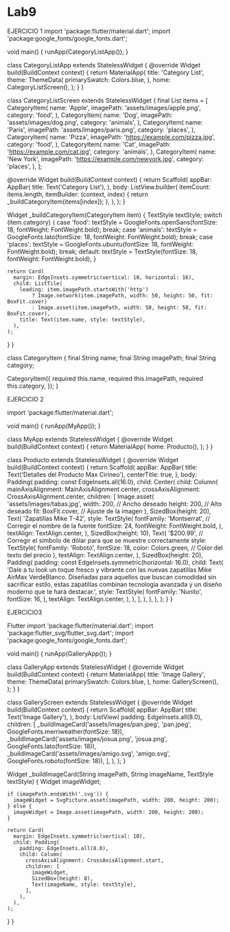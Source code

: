 # Lab9


EJERCICIO 1
import 'package:flutter/material.dart';
import 'package:google_fonts/google_fonts.dart';

void main() {
  runApp(CategoryListApp());
}

class CategoryListApp extends StatelessWidget {
  @override
  Widget build(BuildContext context) {
    return MaterialApp(
      title: 'Category List',
      theme: ThemeData(
        primarySwatch: Colors.blue,
      ),
      home: CategoryListScreen(),
    );
  }
}

class CategoryListScreen extends StatelessWidget {
  final List<CategoryItem> items = [
    CategoryItem(
      name: 'Apple',
      imagePath: 'assets/images/apple.png',
      category: 'food',
    ),
    CategoryItem(
      name: 'Dog',
      imagePath: 'assets/images/dog.png',
      category: 'animals',
    ),
    CategoryItem(
      name: 'Paris',
      imagePath: 'assets/images/paris.png',
      category: 'places',
    ),
    CategoryItem(
      name: 'Pizza',
      imagePath: 'https://example.com/pizza.jpg',
      category: 'food',
    ),
    CategoryItem(
      name: 'Cat',
      imagePath: 'https://example.com/cat.jpg',
      category: 'animals',
    ),
    CategoryItem(
      name: 'New York',
      imagePath: 'https://example.com/newyork.jpg',
      category: 'places',
    ),
  ];

  @override
  Widget build(BuildContext context) {
    return Scaffold(
      appBar: AppBar(
        title: Text('Category List'),
      ),
      body: ListView.builder(
        itemCount: items.length,
        itemBuilder: (context, index) {
          return _buildCategoryItem(items[index]);
        },
      ),
    );
  }

  Widget _buildCategoryItem(CategoryItem item) {
    TextStyle textStyle;
    switch (item.category) {
      case 'food':
        textStyle = GoogleFonts.openSans(fontSize: 18, fontWeight: FontWeight.bold);
        break;
      case 'animals':
        textStyle = GoogleFonts.lato(fontSize: 18, fontWeight: FontWeight.bold);
        break;
      case 'places':
        textStyle = GoogleFonts.ubuntu(fontSize: 18, fontWeight: FontWeight.bold);
        break;
      default:
        textStyle = TextStyle(fontSize: 18, fontWeight: FontWeight.bold);
    }

    return Card(
      margin: EdgeInsets.symmetric(vertical: 10, horizontal: 16),
      child: ListTile(
        leading: item.imagePath.startsWith('http')
            ? Image.network(item.imagePath, width: 50, height: 50, fit: BoxFit.cover)
            : Image.asset(item.imagePath, width: 50, height: 50, fit: BoxFit.cover),
        title: Text(item.name, style: textStyle),
      ),
    );
  }
}

class CategoryItem {
  final String name;
  final String imagePath;
  final String category;

  CategoryItem({
    required this.name,
    required this.imagePath,
    required this.category,
  });
}



EJERCICIO 2

import 'package:flutter/material.dart';

void main() {
  runApp(MyApp());
}

class MyApp extends StatelessWidget {
  @override
  Widget build(BuildContext context) {
    return MaterialApp(
      home: Producto(),
    );
  }
}

class Producto extends StatelessWidget {
  @override
  Widget build(BuildContext context) {
    return Scaffold(
      appBar: AppBar(
        title: Text('Detalles del Producto Max Cirineo'),
        centerTitle: true,
      ),
      body: Padding(
        padding: const EdgeInsets.all(16.0),
        child: Center(
          child: Column(
            mainAxisAlignment: MainAxisAlignment.center,
            crossAxisAlignment: CrossAxisAlignment.center,
            children: [
              Image.asset(
                'assets/images/tabas.jpg',
                width: 200, // Ancho deseado
                height: 200, // Alto deseado
                fit: BoxFit.cover, // Ajuste de la imagen
              ),
              SizedBox(height: 20),
              Text(
                'Zapatillas Mike T-42',
                style: TextStyle(
                  fontFamily: 'Montserrat', // Corregir el nombre de la fuente
                  fontSize: 24,
                  fontWeight: FontWeight.bold,
                ),
                textAlign: TextAlign.center,
              ),
              SizedBox(height: 10),
              Text(
                '\$200.99', // Corregir el símbolo de dólar para que se muestre correctamente
                style: TextStyle(
                  fontFamily: 'Roboto',
                  fontSize: 18,
                  color: Colors.green, // Color del texto del precio
                ),
                textAlign: TextAlign.center,
              ),
              SizedBox(height: 20),
              Padding(
                padding: const EdgeInsets.symmetric(horizontal: 16.0),
                child: Text(
                  'Dale a tu look un toque fresco y vibrante con las nuevas zapatillas Mike AirMax VerdeBlanco. Diseñadas para aquellos que buscan comodidad sin sacrificar estilo, estas zapatillas combinan tecnología avanzada y un diseño moderno que te hará destacar.',
                  style: TextStyle(
                    fontFamily: 'Nunito',
                    fontSize: 16,
                  ),
                  textAlign: TextAlign.center,
                ),
              ),
            ],
          ),
        ),
      ),
    );
  }
}

EJERCICIO3

Flutter
import 'package:flutter/material.dart';
import 'package:flutter_svg/flutter_svg.dart';
import 'package:google_fonts/google_fonts.dart';

void main() {
  runApp(GalleryApp());
}

class GalleryApp extends StatelessWidget {
  @override
  Widget build(BuildContext context) {
    return MaterialApp(
      title: 'Image Gallery',
      theme: ThemeData(
        primarySwatch: Colors.blue,
      ),
      home: GalleryScreen(),
    );
  }
}

class GalleryScreen extends StatelessWidget {
  @override
  Widget build(BuildContext context) {
    return Scaffold(
      appBar: AppBar(
        title: Text('Image Gallery'),
      ),
      body: ListView(
        padding: EdgeInsets.all(8.0),
        children: [
          _buildImageCard('assets/images/pan.jpeg', 'pan.jpeg', GoogleFonts.merriweather(fontSize: 18)),
          _buildImageCard('assets/images/josua.png', 'josua.png', GoogleFonts.lato(fontSize: 18)),
          _buildImageCard('assets/images/amigo.svg', 'amigo.svg', GoogleFonts.roboto(fontSize: 18)),
        ],
      ),
    );
  }

  Widget _buildImageCard(String imagePath, String imageName, TextStyle textStyle) {
    Widget imageWidget;

    if (imagePath.endsWith('.svg')) {
      imageWidget = SvgPicture.asset(imagePath, width: 200, height: 200);
    } else {
      imageWidget = Image.asset(imagePath, width: 200, height: 200);
    }

    return Card(
      margin: EdgeInsets.symmetric(vertical: 10),
      child: Padding(
        padding: EdgeInsets.all(8.0),
        child: Column(
          crossAxisAlignment: CrossAxisAlignment.start,
          children: [
            imageWidget,
            SizedBox(height: 8),
            Text(imageName, style: textStyle),
          ],
        ),
      ),
    );
  }
}


